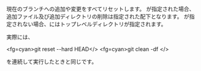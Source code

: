 現在のブランチへの追加や変更をすべてリセットします。
<info><path></info>が指定された場合、追加ファイル及び追加ディレクトリの削除は指定された<info><path></info>配下となります。
<info><path></info>が指定されない場合、<info><path></info>にはトップレベルディレクトリが指定されます。

実際には、

<fg=cyan>git reset --hard HEAD</>
<fg=cyan>git clean -df <path></>

を連続して実行したときと同じです。
